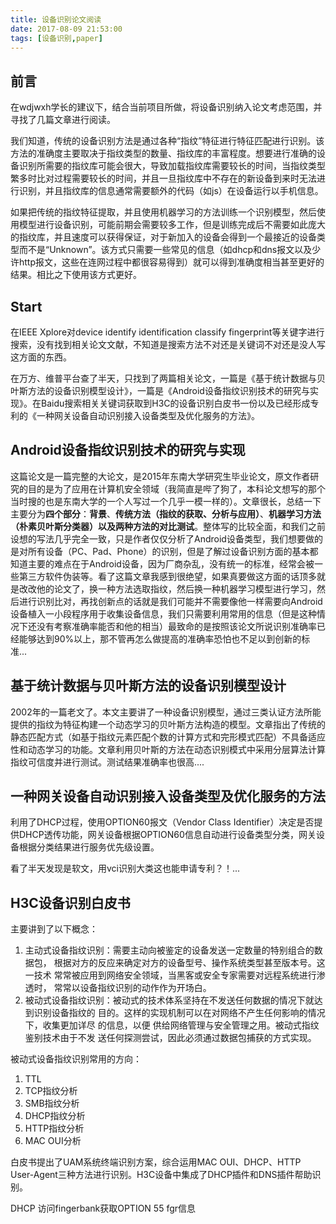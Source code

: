```yaml
---
title: 设备识别论文阅读
date: 2017-08-09 21:53:00
tags: [设备识别,paper]
---
```


## 前言

在wdjwxh学长的建议下，结合当前项目所做，将设备识别纳入论文考虑范围，并寻找了几篇文章进行阅读。

我们知道，传统的设备识别方法是通过各种“指纹”特征进行特征匹配进行识别。该方法的准确度主要取决于指纹类型的数量、指纹库的丰富程度。想要进行准确的设备识别所需要的指纹库可能会很大，导致加载指纹库需要较长的时间，当指纹类型繁多时比对过程需要较长的时间，并且一旦指纹库中不存在的新设备到来时无法进行识别，并且指纹库的信息通常需要额外的代码（如js）在设备运行以手机信息。

如果把传统的指纹特征提取，并且使用机器学习的方法训练一个识别模型，然后使用模型进行设备识别，可能前期会需要较多工作，但是训练完成后不需要如此庞大的指纹库，并且速度可以获得保证，对于新加入的设备会得到一个最接近的设备类型而不是“Unknown”。该方式只需要一些常见的信息（如dhcp和dns报文以及少许http报文，这些在连网过程中都很容易得到）就可以得到准确度相当甚至更好的结果。相比之下使用该方式更好。

## Start

在IEEE Xplore对device identify identification classify fingerprint等关键字进行搜索，没有找到相关论文文献，不知道是搜索方法不对还是关键词不对还是没人写这方面的东西。

在万方、维普平台查了半天，只找到了两篇相关论文，一篇是《基于统计数据与贝叶斯方法的设备识别模型设计》，一篇是《Android设备指纹识别技术的研究与实现》。在Baidu搜索相关关键词获取到H3C的设备识别白皮书一份以及已经形成专利的《一种网关设备自动识别接入设备类型及优化服务的方法》。

##  Android设备指纹识别技术的研究与实现

这篇论文是一篇完整的大论文，是2015年东南大学研究生毕业论文，原文作者研究的目的是为了应用在计算机安全领域（我简直是哔了狗了，本科论文想写的那个当时搜的也是东南大学的一个人写过一个几乎一模一样的）。文章很长，总结一下主要分为**四个部分**：**背景**、**传统方法（指纹的获取、分析与应用）**、**机器学习方法（朴素贝叶斯分类器）**以及**两种方法的对比测试**。整体写的比较全面，和我们之前设想的写法几乎完全一致，只是作者仅仅分析了Android设备类型，我们想要做的是对所有设备（PC、Pad、Phone）的识别，但是了解过设备识别方面的基本都知道主要的难点在于Android设备，因为厂商杂乱，没有统一的标准，经常会被一些第三方软件伪装等。看了这篇文章我感到很绝望，如果真要做这方面的话顶多就是改改他的论文了，换一种方法选取指纹，然后换一种机器学习模型进行学习，然后进行识别比对，再找创新点的话就是我们可能并不需要像他一样需要向Android设备植入一小段程序用于收集设备信息，我们只需要利用常用的信息（但是这种情况下还没有考察准确率能否和他的相当）最致命的是按照该论文所说识别准确率已经能够达到90%以上，那不管再怎么做提高的准确率恐怕也不足以到创新的标准...

## 基于统计数据与贝叶斯方法的设备识别模型设计

2002年的一篇老文了。本文主要讲了一种设备识别模型，通过三类认证方法所能提供的指纹为特征构建一个动态学习的贝叶斯方法构造的模型。文章指出了传统的静态匹配方式（如基于指纹元素匹配个数的计算方式和完形模式匹配）不具备适应性和动态学习的功能。文章利用贝叶斯的方法在动态识别模式中采用分层算法计算指纹可信度并进行测试。测试结果准确率也很高....

##  一种网关设备自动识别接入设备类型及优化服务的方法

利用了DHCP过程，使用OPTION60报文（Vendor Class Identifier）决定是否提供DHCP透传功能，网关设备根据OPTION60信息自动进行设备类型分类，网关设备根据分类结果进行服务优先级设置。

看了半天发现是软文，用vci识别大类这也能申请专利？！...

## H3C设备识别白皮书

主要讲到了以下概念：

1. 主动式设备指纹识别：需要主动向被鉴定的设备发送一定数量的特别组合的数据包， 根据对方的反应来确定对方的设备型号、操作系统类型甚至版本号。这一技术 常常被应用到网络安全领域，当黑客或安全专家需要对远程系统进行渗透时， 常常以设备指纹识别的动作作为开场白。
2. 被动式设备指纹识别：被动式的技术体系坚持在不发送任何数据的情况下就达到识别设备指纹的 目的。这样的实现机制可以在对网络不产生任何影响的情况下，收集更加详尽 的信息，以便 供给网络管理与安全管理之用。被动式指纹鉴别技术由于不发 送任何探测尝试，因此必须通过数据包捕获的方式实现。

被动式设备指纹识别常用的方向：

1. TTL
2. TCP指纹分析
3. SMB指纹分析
4. DHCP指纹分析
5. HTTP指纹分析
6. MAC OUI分析

白皮书提出了UAM系统终端识别方案，综合运用MAC OUI、DHCP、HTTP User-Agent三种方法进行识别。H3C设备中集成了DHCP插件和DNS插件帮助识别。

DHCP 访问fingerbank获取OPTION 55 fgr信息
